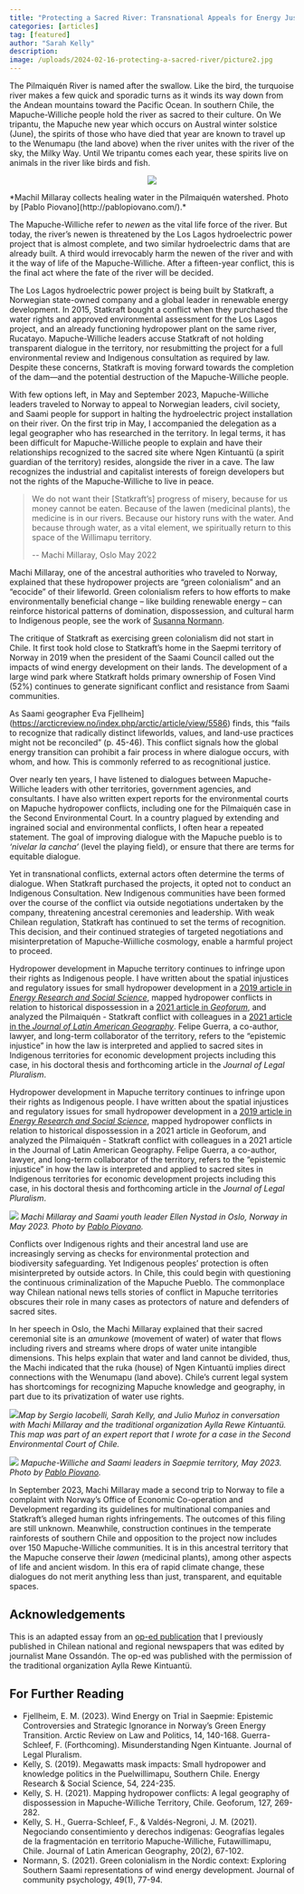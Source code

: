 ```yaml
---
title: "Protecting a Sacred River: Transnational Appeals for Energy Justice and Indigenous Rights Recognition"
categories: [articles]
tag: [featured]
author: "Sarah Kelly"  
description: 
image: /uploads/2024-02-16-protecting-a-sacred-river/picture2.jpg
---
```


The Pilmaiquén River is named after the swallow. Like the bird, the turquoise river makes a few quick and sporadic turns as it winds its way down from the Andean mountains toward the Pacific Ocean. In southern Chile, the Mapuche-Williche people hold the river as sacred to their culture. On We tripantu, the Mapuche new year which occurs on Austral winter solstice (June), the spirits of those who have died that year are known to travel up to the Wenumapu (the land above) when the river unites with the river of the sky, the Milky Way. Until We tripantu comes each year, these spirits live on animals in the river like birds and fish. 

<p align="center">
  <img src="/uploads/2024-02-16-protecting-a-sacred-river/picture0.png" />
</p>
*Machil Millaray collects healing water in the Pilmaiquén watershed. Photo by [Pablo Piovano](http://pablopiovano.com/).*

The Mapuche-Williche refer to *newen* as the vital life force of the river. But today, the river’s newen is threatened by the Los Lagos hydroelectric power project that is almost complete, and two similar hydroelectric dams that are already built. A third would irrevocably harm the newen of the river and with it the way of life of the Mapuche-Williche. After a fifteen-year conflict, this is the final act where the fate of the river will be decided. 

The Los Lagos hydroelectric power project is being built by Statkraft, a Norwegian state-owned company and a global leader in renewable energy development. In 2015, Statkraft bought a conflict when they purchased the water rights and approved environmental assessment for the Los Lagos project, and an already functioning hydropower plant on the same river, Rucatayo. Mapuche-Williche leaders accuse Statkraft of not holding transparent dialogue in the territory, nor resubmitting the project for a full environmental review and Indigenous consultation as required by law. Despite these concerns, Statkraft is moving forward towards the completion of the dam—and the potential destruction of the Mapuche-Williche people.

With few options left, in May and September 2023, Mapuche-Williche leaders traveled to Norway to appeal to Norwegian leaders, civil society, and Saami people for support in halting the hydroelectric project installation on their river. On the first trip in May, I accompanied the delegation as a legal geographer who has researched in the territory. In legal terms, it has been difficult for Mapuche-Williche people to explain and have their relationships recognized to the sacred site where Ngen Kintuantü (a spirit guardian of the territory) resides, alongside the river in a cave. The law recognizes the industrial and capitalist interests of foreign developers but not the rights of the Mapuche-Williche to live in peace.

> We do not want their [Statkraft’s] progress of misery, because for us money cannot be eaten. Because of the lawen (medicinal plants), the medicine is in our rivers. Because our history runs with the water. And because through water, as a vital element, we spiritually return to this space of the Willimapu territory.
>
> -- Machi Millaray, Oslo May 2022

Machi Millaray, one of the ancestral authorities who traveled to Norway, explained that these hydropower projects are “green colonialism” and an “ecocide” of their lifeworld. Green colonialism refers to how efforts to make environmentally beneficial change – like building renewable energy – can reinforce historical patterns of domination, dispossession, and cultural harm to Indigenous people, see the work of [Susanna Normann](https://onlinelibrary.wiley.com/doi/full/10.1002/jcop.22422). 

The critique of Statkraft as exercising green colonialism did not start in Chile. It first took hold close to Statkraft’s home in the Saepmi territory of Norway in 2019 when the president of the Saami Council called out the impacts of wind energy development on their lands. The development of a large wind park where Statkraft holds primary ownership of Fosen Vind (52%) continues to generate significant conflict and resistance from Saami communities. 

As Saami geographer Eva Fjellheim](https://arcticreview.no/index.php/arctic/article/view/5586) finds, this “fails to recognize that radically distinct lifeworlds, values, and land-use practices might not be reconciled” (p. 45-46).  This conflict signals how the global energy transition can prohibit a fair process in where dialogue occurs, with whom, and how. This is commonly referred to as recognitional justice.

Over nearly ten years, I have listened to dialogues between Mapuche-Williche leaders with other territories, government agencies, and consultants. I have also written expert reports for the environmental courts on Mapuche hydropower conflicts, including one for the Pilmaiquén case in the Second Environmental Court. In a country plagued by extending and ingrained social and environmental conflicts, I often hear a repeated statement. The goal of improving dialogue with the Mapuche pueblo is to *‘nivelar la cancha’* (level the playing field), or ensure that there are terms for equitable dialogue. 

Yet in transnational conflicts, external actors often determine the terms of dialogue. When Statkraft purchased the projects, it opted not to conduct an Indigenous Consultation. New Indigenous communities have been formed over the course of the conflict via outside negotiations undertaken by the company, threatening ancestral ceremonies and leadership. With weak Chilean regulation, Statkraft has continued to set the terms of recognition.  This decision, and their continued strategies of targeted negotiations and misinterpretation of Mapuche-Wiilliche cosmology, enable a harmful project to proceed.

Hydropower development in Mapuche territory continues to infringe upon their rights as Indigenous people.  I have written about the spatial injustices and regulatory issues for small hydropower development in a [2019 article in *Energy Research and Social Science*](https://www.sciencedirect.com/science/article/pii/S2214629618310065), mapped hydropower conflicts in relation to historical dispossession in a [2021 article in *Geoforum*](https://www.sciencedirect.com/science/article/pii/S0016718521002992), and analyzed the Pilmaiquén - Statkraft conflict with colleagues in a [2021 article in the *Journal of Latin American Geography*](https://muse.jhu.edu/article/799596). Felipe Guerra, a co-author, lawyer, and long-term collaborator of the territory, refers to the “epistemic injustice” in how the law is interpreted and applied to sacred sites in Indigenous territories for economic development projects including this case, in his doctoral thesis and forthcoming article in the *Journal of Legal Pluralism*. 

Hydropower development in Mapuche territory continues to infringe upon their rights as Indigenous people.  I have written about the spatial injustices and regulatory issues for small hydropower development in a [2019 article in *Energy Research and Social Science*](https://www.sciencedirect.com/science/article/pii/S2214629618310065), mapped hydropower conflicts in relation to historical dispossession in a 2021 article in Geoforum, and analyzed the Pilmaiquén - Statkraft conflict with colleagues in a 2021 article in the Journal of Latin American Geography.  Felipe Guerra, a co-author, lawyer, and long-term collaborator of the territory, refers to the “epistemic injustice” in how the law is interpreted and applied to sacred sites in Indigenous territories for economic development projects including this case, in his doctoral thesis and forthcoming article in the *Journal of Legal Pluralism*. 

![](/uploads/2024-02-16-protecting-a-sacred-river/picture1.jpg)
*Machi Millaray and Saami youth leader Ellen Nystad in Oslo, Norway in May 2023. Photo by [Pablo Piovano](http://pablopiovano.com/).*

Conflicts over Indigenous rights and their ancestral land use are increasingly serving as checks for environmental protection and biodiversity safeguarding. Yet Indigenous peoples’ protection is often misinterpreted by outside actors.  In Chile, this could begin with questioning the continuous criminalization of the Mapuche Pueblo. The commonplace way Chilean national news tells stories of conflict in Mapuche territories obscures their role in many cases as protectors of nature and defenders of sacred sites.

In her speech in Oslo, the Machi Millaray explained that their sacred ceremonial site is an *amunkowe* (movement of water) of water that flows including rivers and streams where drops of water unite intangible dimensions. This helps explain that water and land cannot be divided, thus, the Machi indicated that the ruka (house) of Ngen Kintuantü implies direct connections with the Wenumapu (land above). Chile’s current legal system has shortcomings for recognizing Mapuche knowledge and geography, in part due to its privatization of water use rights. 

![](/uploads/2024-02-16-protecting-a-sacred-river/picture3.png)*Map by Sergio Iacobelli, Sarah Kelly, and Julio Muñoz in conversation with Machi Millaray and the traditional organization Aylla Rewe Kintuantü. This map was part of an expert report that I wrote for a case in the Second Environmental Court of Chile.*

![](/uploads/2024-02-16-protecting-a-sacred-river/picture4.jpg)
*Mapuche-Williche and Saami leaders in Saepmie territory, May 2023. Photo by [Pablo Piovano](http://pablopiovano.com/).*

In September 2023, Machi Millaray made a second trip to Norway to file a complaint with Norway’s Office of Economic Co-operation and Development regarding its guidelines for multinational companies and Statkraft’s alleged human rights infringements. The outcomes of this filing are still unknown. Meanwhile, construction continues in the temperate rainforests of southern Chile and opposition to the project now includes over 150 Mapuche-Williche communities. It is in this ancestral territory that the Mapuche conserve their *lawen* (medicinal plants), among other aspects of life and ancient wisdom. In this era of rapid climate change, these dialogues do not merit anything less than just, transparent, and equitable spaces.

## Acknowledgements

This is an adapted essay from an [op-ed publication](https://www.elciudadano.com/chile/donde-esta-la-cancha/08/31/) that I previously published in Chilean national and regional newspapers that was edited by journalist Mane Ossandón. The op-ed was published with the permission of the traditional organization Aylla Rewe Kintuantü.

## For Further Reading

- Fjellheim, E. M. (2023). Wind Energy on Trial in Saepmie: Epistemic Controversies and Strategic Ignorance in Norway’s Green Energy Transition. Arctic Review on Law and Politics, 14, 140-168.
Guerra-Schleef, F. (Forthcoming). Misunderstanding Ngen Kintuante. Journal of Legal Pluralism.
- Kelly, S. (2019). Megawatts mask impacts: Small hydropower and knowledge politics in the Puelwillimapu, Southern Chile. Energy Research & Social Science, 54, 224-235.
- Kelly, S. H. (2021). Mapping hydropower conflicts: A legal geography of dispossession in Mapuche-Williche Territory, Chile. Geoforum, 127, 269-282.
- Kelly, S. H., Guerra-Schleef, F., & Valdés-Negroni, J. M. (2021). Negociando consentimiento y derechos indígenas: Geografías legales de la fragmentación en territorio Mapuche-Williche, Futawillimapu, Chile. Journal of Latin American Geography, 20(2), 67-102.
- Normann, S. (2021). Green colonialism in the Nordic context: Exploring Southern Saami representations of wind energy development. Journal of community psychology, 49(1), 77-94.